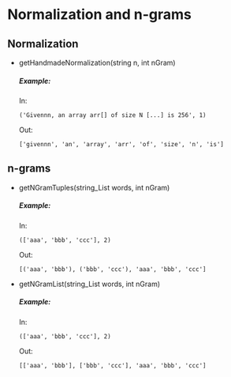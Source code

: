 # Normalization and n-grams
## Normalization
* getHandmadeNormalization(string n, int nGram)
    ##### Example:
    In:
    ```
    ('Givennn, an array arr[] of size N [...] is 256', 1)
    ```
    Out:
    ```
    ['givennn', 'an', 'array', 'arr', 'of', 'size', 'n', 'is']
    ```
## n-grams
* getNGramTuples(string_List words, int nGram)
    ##### Example:
    In:
    ```
    (['aaa', 'bbb', 'ccc'], 2)
    ```
    Out:
    ```
    [('aaa', 'bbb'), ('bbb', 'ccc'), 'aaa', 'bbb', 'ccc']
    ```
 * getNGramList(string_List words, int nGram)
     ##### Example:
     In:
     ```
     (['aaa', 'bbb', 'ccc'], 2)
     ```
     Out:
     ```
     [['aaa', 'bbb'], ['bbb', 'ccc'], 'aaa', 'bbb', 'ccc']
     ```